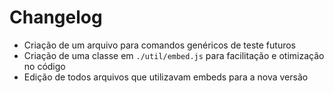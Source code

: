 # Changelog

- Criação de um arquivo para comandos genéricos de teste futuros
- Criação de uma classe em `./util/embed.js` para facilitação e otimização no código
- Edição de todos arquivos que utilizavam embeds para a nova versão
